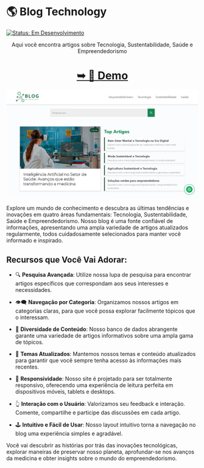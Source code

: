   <h1 >🌎 Blog Technology </h1> 


[![Status: Em Desenvolvimento](https://img.shields.io/badge/Status-Em%20Desenvolvimento-darkgreen)](#)


<div align="center">

 Aqui você encontra artigos sobre Tecnologia, Sustentabilidade, Saúde e Empreendedorismo
 <h1  style="color: green; text-decoration: none;"><strong><a href="https://delisg.github.io/blog-technology/">➥ 👀 Demo</a></strong></h1>

<img src="/assets/images/blog.png" alt="demo blog">

</div>

Explore um mundo de conhecimento e descubra as últimas tendências e inovações em quatro áreas fundamentais: Tecnologia, Sustentabilidade, Saúde e Empreendedorismo. Nosso blog é uma fonte confiável de informações, apresentando uma ampla variedade de artigos atualizados regularmente, todos cuidadosamente selecionados para manter você informado e inspirado.

## Recursos que Você Vai Adorar:

- 🔍 **Pesquisa Avançada**: Utilize nossa lupa de pesquisa para encontrar artigos específicos que correspondam aos seus interesses e necessidades.

- 👁️‍🗨️ **Navegação por Categoria**: Organizamos nossos artigos em categorias claras, para que você possa explorar facilmente tópicos que o interessam.

- 🔀 **Diversidade de Conteúdo**: Nosso banco de dados abrangente garante uma variedade de artigos informativos sobre uma ampla gama de tópicos.

- 🌠 **Temas Atualizados**: Mantemos nossos temas e conteúdo atualizados para garantir que você sempre tenha acesso às informações mais recentes.

- 📲 **Responsividade**: Nosso site é projetado para ser totalmente responsivo, oferecendo uma experiência de leitura perfeita em dispositivos móveis, tablets e desktops.

- 👆 **Interação com o Usuário**: Valorizamos seu feedback e interação. Comente, compartilhe e participe das discussões em cada artigo.

- 🕹️ **Intuitivo e Fácil de Usar**: Nosso layout intuitivo torna a navegação no blog uma experiência simples e agradável.

Você vai descubrir as histórias por trás das inovações tecnológicas, explorar maneiras de preservar nosso planeta, aprofundar-se nos avanços da medicina e obter insights sobre o mundo do empreendedorismo. 

